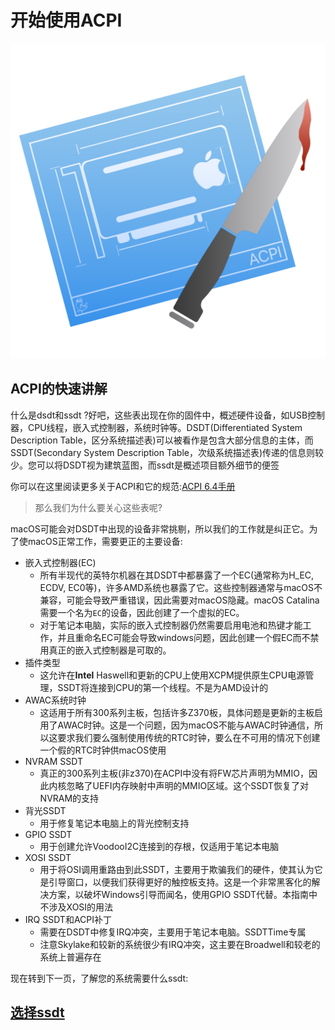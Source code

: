# 开始使用ACPI

<img src="acpi-logo.png" width="512">

## ACPI的快速讲解

什么是dsdt和ssdt ?好吧，这些表出现在你的固件中，概述硬件设备，如USB控制器，CPU线程，嵌入式控制器，系统时钟等。DSDT(Differentiated System Description Table，区分系统描述表)可以被看作是包含大部分信息的主体，而SSDT(Secondary System Description Table，次级系统描述表)传递的信息则较少。您可以将DSDT视为建筑蓝图，而ssdt是概述项目额外细节的便签

你可以在这里阅读更多关于ACPI和它的规范:[ACPI 6.4手册](https://uefi.org/sites/default/files/resources/ACPI_Spec_6_4_Jan22.pdf)

> 那么我们为什么要关心这些表呢?

macOS可能会对DSDT中出现的设备非常挑剔，所以我们的工作就是纠正它。为了使macOS正常工作，需要更正的主要设备:

* 嵌入式控制器(EC)
  * 所有半现代的英特尔机器在其DSDT中都暴露了一个EC(通常称为H\_EC, ECDV, EC0等)，许多AMD系统也暴露了它。这些控制器通常与macOS不兼容，可能会导致严重错误，因此需要对macOS隐藏。macOS Catalina需要一个名为`EC`的设备，因此创建了一个虚拟的EC。
  * 对于笔记本电脑，实际的嵌入式控制器仍然需要启用电池和热键才能工作，并且重命名EC可能会导致windows问题，因此创建一个假EC而不禁用真正的嵌入式控制器是可取的。
* 插件类型
  * 这允许在**Intel** Haswell和更新的CPU上使用XCPM提供原生CPU电源管理，SSDT将连接到CPU的第一个线程。不是为AMD设计的
* AWAC系统时钟
  * 这适用于所有300系列主板，包括许多Z370板，具体问题是更新的主板启用了AWAC时钟。这是一个问题，因为macOS不能与AWAC时钟通信，所以这要求我们要么强制使用传统的RTC时钟，要么在不可用的情况下创建一个假的RTC时钟供macOS使用
* NVRAM SSDT
  * 真正的300系列主板(非z370)在ACPI中没有将FW芯片声明为MMIO，因此内核忽略了UEFI内存映射中声明的MMIO区域。这个SSDT恢复了对NVRAM的支持
* 背光SSDT
  * 用于修复笔记本电脑上的背光控制支持
* GPIO SSDT
  * 用于创建允许VoodooI2C连接到的存根，仅适用于笔记本电脑
* XOSI SSDT
  * 用于将OSI调用重路由到此SSDT，主要用于欺骗我们的硬件，使其认为它是引导窗口，以便我们获得更好的触控板支持。这是一个非常黑客化的解决方案，以破坏Windows引导而闻名，使用GPIO SSDT代替。本指南中不涉及XOSI的用法
* IRQ SSDT和ACPI补丁
  * 需要在DSDT中修复IRQ冲突，主要用于笔记本电脑。SSDTTime专属
  * 注意Skylake和较新的系统很少有IRQ冲突，这主要在Broadwell和较老的系统上普遍存在

现在转到下一页，了解您的系统需要什么ssdt:

## [选择ssdt](ssdt-platform.md)
